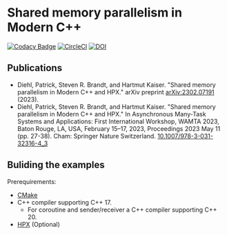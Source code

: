 # Shared memory parallelism in Modern C++
[![Codacy Badge](https://app.codacy.com/project/badge/Grade/9962352f833a43e29ad75356180ffb46)](https://www.codacy.com/gh/STEllAR-GROUP/parallelnumericalintegration/dashboard?utm_source=github.com&amp;utm_medium=referral&amp;utm_content=STEllAR-GROUP/parallelnumericalintegration&amp;utm_campaign=Badge_Grade) [![CircleCI](https://circleci.com/gh/STEllAR-GROUP/parallelnumericalintegration.svg?style=shield)](https://circleci.com/gh/STEllAR-GROUP/parallelnumericalintegration) [![DOI](https://zenodo.org/badge/563582133.svg)](https://zenodo.org/badge/latestdoi/563582133)



## Publications

- Diehl, Patrick, Steven R. Brandt, and Hartmut Kaiser. "Shared memory parallelism in Modern C++ and HPX." arXiv preprint [arXiv:2302.07191](https://arxiv.org/abs/2302.07191) (2023).
- Diehl, Patrick, Steven R. Brandt, and Hartmut Kaiser. "Shared memory parallelism in Modern C++ and HPX." In Asynchronous Many-Task Systems and Applications: First International Workshop, WAMTA 2023, Baton Rouge, LA, USA, February 15–17, 2023, Proceedings 2023 May 11 (pp. 27-38). Cham: Springer Nature Switzerland. [10.1007/978-3-031-32316-4_3](https://link.springer.com/chapter/10.1007/978-3-031-32316-4_3)

## Buliding the examples

Prerequirements:

* [CMake](https://cmake.org/)
* C++ compiler supporting C++ 17. 
  * For coroutine and sender/receiver a C++ compiler supporting C++ 20. 
* [HPX](https://github.com/STEllAR-GROUP/hpx) (Optional)

